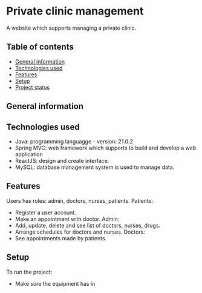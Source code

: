 # Private clinic management
A website which supports managing a private clinic.
## Table of contents
* [General information](#general-information)
* [Technologies used](#technogies-used)
* [Features](#features)
* [Setup](#Setup)
* [Project status](#project-status)
## General information
## Technologies used
- Java: programming languagge - version: 21.0.2
- Spring MVC: web framework which supports to build and develop a web application
- ReactJS: design and create interface.
- MySQL: database management system is used to manage data.
## Features
Users has roles: admin, doctors, nurses, patients.
Patients:
- Register a user account.
- Make an appointment with doctor.
Admin:
- Add, update, delete and see list of doctors, nurses, drugs.
- Arrange schedules for doctors and nurses.
Doctors:
- See appointments made by patients.
## Setup
To run the project:
- Make sure the equipment has in
  


